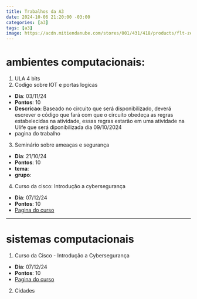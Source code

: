```yaml
---
title: Trabalhos da A3
date: 2024-10-06 21:20:00 -03:00
categories: [a3]
tags: [a3]
image: https://acdn.mitiendanube.com/stores/001/431/418/products/flt-zevxwaijkrs1-fd971a401c1147a60a16834076806457-1024-1024.jpg
---
```


# ambientes computacionais:
1. ULA 4 bits
2. Codigo sobre IOT e portas logicas
  - **Dia**: 03/11/24
  - **Pontos**: 10
  - **Descricao**: Baseado no circuito que será disponibilizado, deverá escrever o código que fará com que o circuito obedeça as regras estabelecidas na atividade, essas regras estarão em uma atividade na Ulife que será diponibilizada dia 09/10/2024
  - <a hrfe="https://wokwi.com/">pagina do trabalho</a>

3. Seminário sobre ameaças e segurança
  - **Dia**: 21/10/24
  - **Pontos**: 10
  - **tema**:
  - **grupo**:
4. Curso da cisco: Introdução a cybersegurança
  - **Dia**: 07/12/24
  - **Pontos**: 10
  - <a href="https://www.netacad.com/courses/introduction-to-cybersecurity?courseLang=pt-BR ">Pagina do curso</a>


---

# sistemas computacionais
1. Curso da Cisco - Introdução a Cybersegurança
  - **Dia**: 07/12/24
  - **Pontos**: 10
  - <a href="https://www.netacad.com/pt/courses/networking-basics?courseLang=pt-BR">Pagina do curso<a>
2. Cidades
